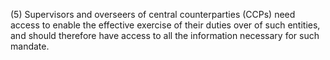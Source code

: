 (5) Supervisors and overseers of central counterparties (CCPs) need access to enable the effective exercise of their duties over of such entities, and should therefore have access to all the information necessary for such mandate.